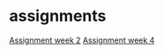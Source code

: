 # assignments
[Assignment week 2](https://github.com/yanavanlimpt/assignments/blob/master/Assignment_week_2.ipynb)
[Assignment week 4](http://localhost:8888/notebooks/Downloads/Assignment_week_4.ipynb)
